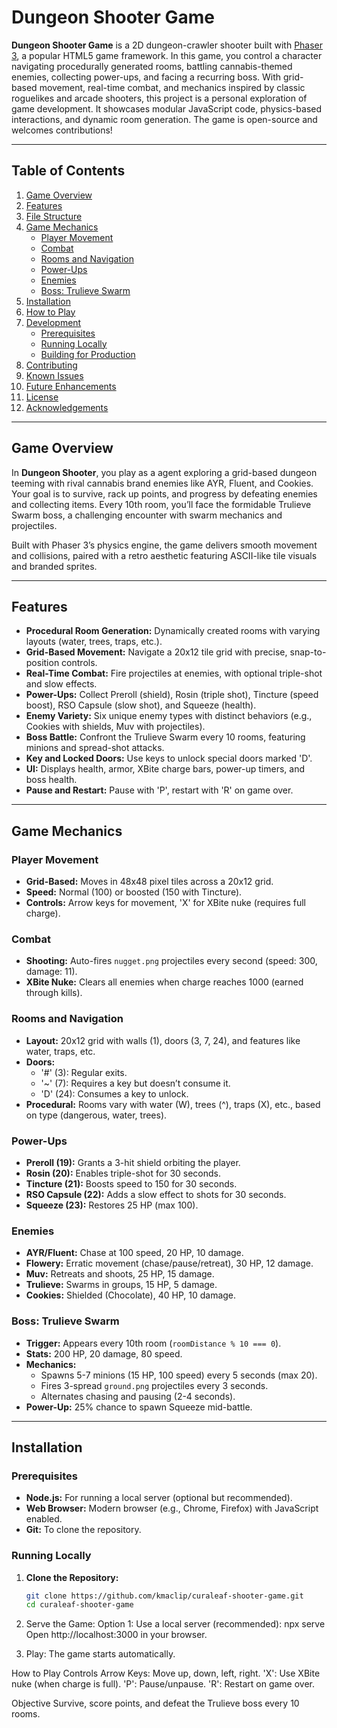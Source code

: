 # Dungeon Shooter Game


**Dungeon Shooter Game** is a 2D dungeon-crawler shooter built with [Phaser 3](https://phaser.io/), a popular HTML5 game framework. In this game, you control a character navigating procedurally generated rooms, battling cannabis-themed enemies, collecting power-ups, and facing a recurring boss. With grid-based movement, real-time combat, and mechanics inspired by classic roguelikes and arcade shooters, this project is a personal exploration of game development. It showcases modular JavaScript code, physics-based interactions, and dynamic room generation. The game is open-source and welcomes contributions!

---

## Table of Contents

1. [Game Overview](#game-overview)
2. [Features](#features)
3. [File Structure](#file-structure)
4. [Game Mechanics](#game-mechanics)
   - [Player Movement](#player-movement)
   - [Combat](#combat)
   - [Rooms and Navigation](#rooms-and-navigation)
   - [Power-Ups](#power-ups)
   - [Enemies](#enemies)
   - [Boss: Trulieve Swarm](#boss-trulieve-swarm)
5. [Installation](#installation)
6. [How to Play](#how-to-play)
7. [Development](#development)
   - [Prerequisites](#prerequisites)
   - [Running Locally](#running-locally)
   - [Building for Production](#building-for-production)
8. [Contributing](#contributing)
9. [Known Issues](#known-issues)
10. [Future Enhancements](#future-enhancements)
11. [License](#license)
12. [Acknowledgements](#acknowledgements)

---

## Game Overview

In **Dungeon Shooter**, you play as a agent exploring a grid-based dungeon teeming with rival cannabis brand enemies like AYR, Fluent, and Cookies. Your goal is to survive, rack up points, and progress by defeating enemies and collecting items. Every 10th room, you’ll face the formidable Trulieve Swarm boss, a challenging encounter with swarm mechanics and projectiles.

Built with Phaser 3’s physics engine, the game delivers smooth movement and collisions, paired with a retro aesthetic featuring ASCII-like tile visuals and branded sprites.

---

## Features

- **Procedural Room Generation:** Dynamically created rooms with varying layouts (water, trees, traps, etc.).
- **Grid-Based Movement:** Navigate a 20x12 tile grid with precise, snap-to-position controls.
- **Real-Time Combat:** Fire projectiles at enemies, with optional triple-shot and slow effects.
- **Power-Ups:** Collect Preroll (shield), Rosin (triple shot), Tincture (speed boost), RSO Capsule (slow shot), and Squeeze (health).
- **Enemy Variety:** Six unique enemy types with distinct behaviors (e.g., Cookies with shields, Muv with projectiles).
- **Boss Battle:** Confront the Trulieve Swarm every 10 rooms, featuring minions and spread-shot attacks.
- **Key and Locked Doors:** Use keys to unlock special doors marked 'D'.
- **UI:** Displays health, armor, XBite charge bars, power-up timers, and boss health.
- **Pause and Restart:** Pause with 'P', restart with 'R' on game over.

---

## Game Mechanics

### Player Movement
- **Grid-Based:** Moves in 48x48 pixel tiles across a 20x12 grid.
- **Speed:** Normal (100) or boosted (150 with Tincture).
- **Controls:** Arrow keys for movement, 'X' for XBite nuke (requires full charge).

### Combat
- **Shooting:** Auto-fires `nugget.png` projectiles every second (speed: 300, damage: 11).
- **XBite Nuke:** Clears all enemies when charge reaches 1000 (earned through kills).

### Rooms and Navigation
- **Layout:** 20x12 grid with walls (1), doors (3, 7, 24), and features like water, traps, etc.
- **Doors:**
  - '#' (3): Regular exits.
  - '~' (7): Requires a key but doesn’t consume it.
  - 'D' (24): Consumes a key to unlock.
- **Procedural:** Rooms vary with water (W), trees (^), traps (X), etc., based on type (dangerous, water, trees).

### Power-Ups
- **Preroll (19):** Grants a 3-hit shield orbiting the player.
- **Rosin (20):** Enables triple-shot for 30 seconds.
- **Tincture (21):** Boosts speed to 150 for 30 seconds.
- **RSO Capsule (22):** Adds a slow effect to shots for 30 seconds.
- **Squeeze (23):** Restores 25 HP (max 100).

### Enemies
- **AYR/Fluent:** Chase at 100 speed, 20 HP, 10 damage.
- **Flowery:** Erratic movement (chase/pause/retreat), 30 HP, 12 damage.
- **Muv:** Retreats and shoots, 25 HP, 15 damage.
- **Trulieve:** Swarms in groups, 15 HP, 5 damage.
- **Cookies:** Shielded (Chocolate), 40 HP, 10 damage.

### Boss: Trulieve Swarm
- **Trigger:** Appears every 10th room (`roomDistance % 10 === 0`).
- **Stats:** 200 HP, 20 damage, 80 speed.
- **Mechanics:**
  - Spawns 5-7 minions (15 HP, 100 speed) every 5 seconds (max 20).
  - Fires 3-spread `ground.png` projectiles every 3 seconds.
  - Alternates chasing and pausing (2-4 seconds).
- **Power-Up:** 25% chance to spawn Squeeze mid-battle.

---

## Installation

### Prerequisites
- **Node.js:** For running a local server (optional but recommended).
- **Web Browser:** Modern browser (e.g., Chrome, Firefox) with JavaScript enabled.
- **Git:** To clone the repository.

### Running Locally
1. **Clone the Repository:**
   ```bash
   git clone https://github.com/kmaclip/curaleaf-shooter-game.git
   cd curaleaf-shooter-game
   
2. Serve the Game:
	Option 1: Use a local server (recommended):
	npx serve
	Open http://localhost:3000 in your browser.
	
3. Play: The game starts automatically.
	
	
How to Play
Controls
	Arrow Keys: Move up, down, left, right.
	'X': Use XBite nuke (when charge is full).
	'P': Pause/unpause.
	'R': Restart on game over.
	
Objective
Survive, score points, and defeat the Trulieve boss every 10 rooms.


